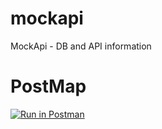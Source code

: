 # mockapi
MockApi - DB and API information

# PostMap

[![Run in Postman](https://run.pstmn.io/button.svg)](https://app.getpostman.com/run-collection/ff89f0ae83353c0a838f)
